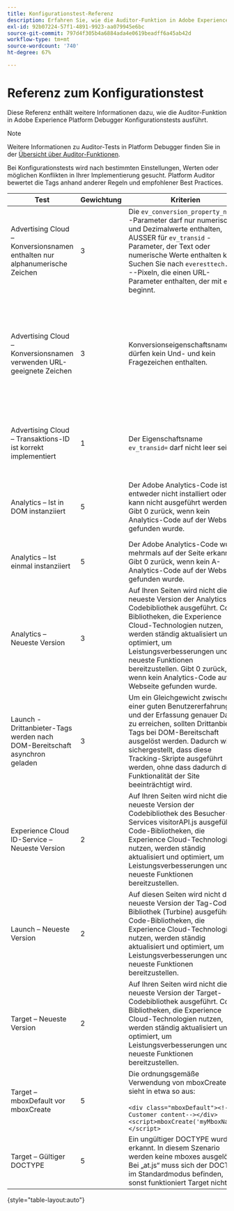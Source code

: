 ```yaml
---
title: Konfigurationstest-Referenz
description: Erfahren Sie, wie die Auditor-Funktion in Adobe Experience Platform Debugger auf Konfigurationen testet.
exl-id: 92b07224-57f1-4891-9923-aa079945e6bc
source-git-commit: 797d4f305b4a6884ada4e0619beadff6a45ab42d
workflow-type: tm+mt
source-wordcount: '740'
ht-degree: 67%

---
```


# Referenz zum Konfigurationstest

Diese Referenz enthält weitere Informationen dazu, wie die Auditor-Funktion in Adobe Experience Platform Debugger Konfigurationstests ausführt.

>[!NOTE]
>
>Weitere Informationen zu Auditor-Tests in Platform Debugger finden Sie in der [Übersicht über Auditor-Funktionen](./overview.md).

Bei Konfigurationstests wird nach bestimmten Einstellungen, Werten oder möglichen Konflikten in Ihrer Implementierung gesucht. Platform Auditor bewertet die Tags anhand anderer Regeln und empfohlener Best Practices.

| Test | Gewichtung | Kriterien | Empfehlung |
| --- | --- | --- | --- |
| Advertising Cloud – Konversionsnamen enthalten nur alphanumerische Zeichen | 3 | Die `ev_conversion_property_name` -Parameter darf nur numerische und Dezimalwerte enthalten, AUSSER für `ev_transid` -Parameter, der Text oder numerische Werte enthalten kann. Suchen Sie nach `everesttech.net` --Pixeln, die einen URL-Parameter enthalten, der mit `ev_`  _ beginnt. | Stellen Sie sicher, dass die Parameter der Transaktionseigenschaft nur numerische und Dezimalwerte enthalten.<br><br>Warnung: Alle anderen Werttypen können Datenverluste verursachen. |
| Advertising Cloud – Konversionsnamen verwenden URL-geeignete Zeichen | 3 | Konversionseigenschaftsnamen dürfen kein Und- und kein Fragezeichen enthalten. | Stellen Sie sicher, dass Transaktionseigenschaftsparameter kein nicht-kodiertes Und- und kein Fragezeichen enthalten. Diese Zeichen beeinträchtigen das URL-Format.<br><br>Warnung: Eigenschaftenparameter, die ein nicht-kodiertes Und- oder Fragezeichen enthalten (z. B.:  `ev_formComplete?=1` oder  `ev_formComplete&Submit=1`), kann zu Datenverlust führen. |
| Advertising Cloud – Transaktions-ID ist korrekt implementiert | 1 | Der Eigenschaftsname  `ev_transid=` darf nicht leer sein. | Der Eigenschaftsname  `ev_transid=` sollte nicht ohne Wert belassen werden. Andernfalls kann es zu Transaktionsdatenverlust kommen. Wert zuweisen zu `ev_transid=` oder entfernen Sie den Parameter aus dem Pixel. |
| Analytics – Ist in DOM instanziiert | 5 | Der Adobe Analytics-Code ist entweder nicht installiert oder kann nicht ausgeführt werden. Gibt 0 zurück, wenn kein Analytics-Code auf der Webseite gefunden wurde. | Vergewissern Sie sich, dass das Analytics-Tag auf der Seite implementiert ist und nicht durch nachfolgende Skriptaktivitäten blockiert wird.<br><br>[Weitere Informationen](https://experienceleague.adobe.com/docs/analytics/implementation/home.html?lang=de) |
| Analytics – Ist einmal instanziiert | 5 | Der Adobe Analytics-Code wurde mehrmals auf der Seite erkannt. Gibt 0 zurück, wenn kein A-Analytics-Code auf der Webseite gefunden wurde. | Stellen Sie sicher, dass nur ein Analytics-Tag auf der Seite vorhanden ist.<br><br>[Weitere Informationen](https://experienceleague.adobe.com/docs/analytics/implementation/home.html) |
| Analytics – Neueste Version | 3 | Auf Ihren Seiten wird nicht die neueste Version der Analytics-Codebibliothek ausgeführt. Code-Bibliotheken, die Experience Cloud-Technologien nutzen, werden ständig aktualisiert und optimiert, um Leistungsverbesserungen und neueste Funktionen bereitzustellen. Gibt 0 zurück, wenn kein Analytics-Code auf der Webseite gefunden wurde. | Installieren Sie die aktuelle Version der Analytics-Bibliothek.<br><br>[Weitere Informationen](https://experienceleague.adobe.com/docs/analytics/implementation/appmeasurement-updates.html?lang=de) |
| Launch - Drittanbieter-Tags werden nach DOM-Bereitschaft asynchron geladen | 3 | Um ein Gleichgewicht zwischen einer guten Benutzererfahrung und der Erfassung genauer Daten zu erreichen, sollten Drittanbieter-Tags bei DOM-Bereitschaft ausgelöst werden. Dadurch wird sichergestellt, dass diese Tracking-Skripte ausgeführt werden, ohne dass dadurch die Funktionalität der Site beeinträchtigt wird. | Beheben Sie dieses Problem, indem Sie alle Regeln anpassen, die Pixel von Drittanbietern ausführen, damit sie bei DOM bereit ausgelöst werden.<br><br>[Weitere Informationen](../../tags/ui/managing-resources/rules.md) |
| Experience Cloud ID-Service – Neueste Version | 2 | Auf Ihren Seiten wird nicht die neueste Version der Codebibliothek des Besucher-ID-Services  visitorAPI.js ausgeführt. Code-Bibliotheken, die Experience Cloud-Technologien nutzen, werden ständig aktualisiert und optimiert, um Leistungsverbesserungen und neueste Funktionen bereitzustellen. | Installieren Sie die neueste Version der Besucher-ID-Service-Bibliothek.<br><br>[Weitere Informationen](https://experienceleague.adobe.com/docs/id-service/using/id-service-api/library.html) |
| Launch – Neueste Version | 2 | Auf diesen Seiten wird nicht die neueste Version der Tag-Code-Bibliothek (Turbine) ausgeführt. Code-Bibliotheken, die Experience Cloud-Technologien nutzen, werden ständig aktualisiert und optimiert, um Leistungsverbesserungen und neueste Funktionen bereitzustellen. | Erstellen Sie die Tag-Bibliothek neu und veröffentlichen Sie sie.<br><br>[Weitere Informationen](../../tags/quick-start/quick-start.md) |
| Target – Neueste Version | 2 | Auf Ihren Seiten wird nicht die neueste Version der Target-Codebibliothek ausgeführt. Code-Bibliotheken, die Experience Cloud-Technologien nutzen, werden ständig aktualisiert und optimiert, um Leistungsverbesserungen und neueste Funktionen bereitzustellen. | Installieren Sie die aktuelle Version der Target-Bibliothek.<br><br>[Weitere Informationen](https://developer.adobe.com/target/implement/client-side/) |
| Target – mboxDefault vor mboxCreate | 5 | Die ordnungsgemäße Verwendung von  mboxCreate sieht in etwa so aus:<br><br> `<div class="mboxDefault"><!-Customer content--></div><script>mboxCreate('myMboxName')</script>` | Stellen Sie sicher, dass Sie eine  `<div class="mboxDefault"></div>` -Tag vor dem Aufruf von mboxCreate(). „at.js“ fügt keins für Sie hinzu.<br><br>[Weitere Informationen](https://developer.adobe.com/target/implement/client-side/) |
| Target – Gültiger DOCTYPE | 5 | Ein ungültiger DOCTYPE wurde erkannt. In diesem Szenario werden keine mboxes ausgelöst.  Bei „at.js“ muss sich der DOCTYPE im Standardmodus befinden, sonst funktioniert Target nicht. | Aktualisieren Sie den DOCTYPE auf der Seite.<br><br>[Weitere Informationen](https://developer.adobe.com/target/implement/client-side/atjs/target-atjs-faq/) |

{style=&quot;table-layout:auto&quot;}
